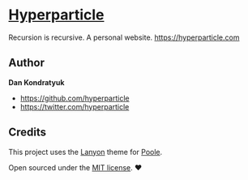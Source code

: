 # [Hyperparticle](https://hyperparticle.com)
Recursion is recursive. A personal website. https://hyperparticle.com

## Author

**Dan Kondratyuk**

- <https://github.com/hyperparticle>
- <https://twitter.com/hyperparticle>

## Credits
This project uses the [Lanyon](https://github.com/poole/lanyon) theme for [Poole](https://github.com/poole/poole).

Open sourced under the [MIT license](LICENSE.md). :heart:
